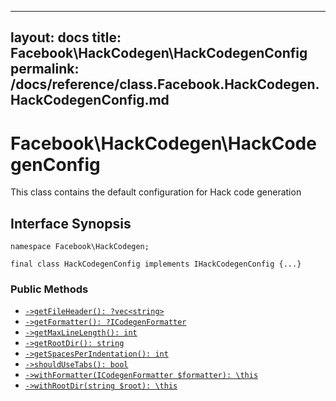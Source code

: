 
***

layout: docs
title: Facebook\\HackCodegen\\HackCodegenConfig
permalink: /docs/reference/class.Facebook.HackCodegen.HackCodegenConfig.md
---







# Facebook\\HackCodegen\\HackCodegenConfig




This class contains the default configuration for Hack code generation




## Interface Synopsis




``` Hack
namespace Facebook\HackCodegen;

final class HackCodegenConfig implements IHackCodegenConfig {...}
```




### Public Methods




+ [` ->getFileHeader(): ?vec<string> `](<class.Facebook.HackCodegen.HackCodegenConfig.getFileHeader.md>)
+ [` ->getFormatter(): ?ICodegenFormatter `](<class.Facebook.HackCodegen.HackCodegenConfig.getFormatter.md>)
+ [` ->getMaxLineLength(): int `](<class.Facebook.HackCodegen.HackCodegenConfig.getMaxLineLength.md>)
+ [` ->getRootDir(): string `](<class.Facebook.HackCodegen.HackCodegenConfig.getRootDir.md>)
+ [` ->getSpacesPerIndentation(): int `](<class.Facebook.HackCodegen.HackCodegenConfig.getSpacesPerIndentation.md>)
+ [` ->shouldUseTabs(): bool `](<class.Facebook.HackCodegen.HackCodegenConfig.shouldUseTabs.md>)
+ [` ->withFormatter(ICodegenFormatter $formatter): \this `](<class.Facebook.HackCodegen.HackCodegenConfig.withFormatter.md>)
+ [` ->withRootDir(string $root): \this `](<class.Facebook.HackCodegen.HackCodegenConfig.withRootDir.md>)